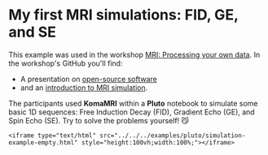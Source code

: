 # My first MRI simulations: FID, GE, and SE

This example was used in the workshop [MRI: Processing your own data](https://github.com/LIBREhub/MRI-processing-2023). In the workshop's GitHub you'll find:
 -  A presentation on [open-source software](https://github.com/LIBREhub/MRI-processing-2023/blob/main/02-simulation/day1_OpenSoftware_Nov2023.pdf) 
 - and an [introduction to MRI simulation](https://github.com/LIBREhub/MRI-processing-2023/blob/main/02-simulation/day1_MRI_simulation_Nov2023.pdf).

The participants used **KomaMRI** within a **Pluto** notebook to simulate some basic 1D sequences:  Free Induction Decay (FID), Gradient Echo (GE), and Spin Echo (SE). Try to solve the problems yourself! 😼

```@raw html
<iframe type="text/html" src="../../../examples/pluto/simulation-example-empty.html" style="height:100vh;width:100%;"></iframe>

